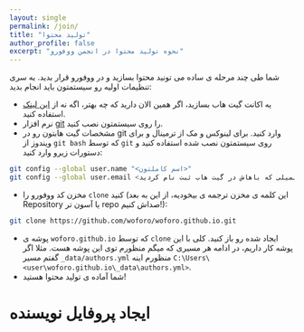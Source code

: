 ```yaml
---
layout: single
permalink: /join/
title: "تولید محتوا"
author_profile: false
excerpt: "نحوه تولید محتوا در انجمن ووفورو"
---
```

شما طی چند مرحله ی ساده می تونید محتوا بسازید و در ووفورو قرار بدید. یه سری تنظیمات اولیه رو سیستمتون باید انجام بدید:

- یه اکانت گیت هاب بسازید، اگر همین الان دارید که چه بهتر، اگه نه از [این لینک](https://github.com/join) استفاده کنید.
- نرم افزار [git](https://git-scm.com/book/en/v2/Getting-Started-Installing-Git) را روی سیستمتون نصب کنید.
- مشخصات گیت هابتون رو در git وارد کنید. برای لینوکس و مک از ترمینال و برای ویندوز از ‍‍`git bash` که توسط ‍`git` روی سیستمتون نصب شده استفاده کنید
و دستورات زیرو وارد کنید:

```bash
git config --global user.name "<اسم کاملتون>"
git config --global user.email <آدرس ایمیلی که باهاش در گیت هاب ثبت نام کردید>
```

- مخزن کد ووفورو را `clone` کنید (این کلمه ی مخزن ترجمه ی بیخودیه، از این به بعد Repository یا آسون تر repo صداش کنیم!):

```bash
git clone https://github.com/woforo/woforo.github.io.git
```

- پوشه ی ‍`woforo.github.io` که توسط `clone` ایجاد شده رو باز کنید. کلی با این پوشه کار داریم، در ادامه هر مسیری که میگم منظورم توی این پوشه هست.
مثلا اگر گفتم مسیر `_data/authors.yml` منظورم اینه ‍‍`C:\Users\<user\woforo.github.io\_data\authors.yml>`.
- شما آماده ی تولید محتوا هستید!

# ایجاد پروفایل نویسنده


